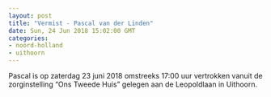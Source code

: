 ```yaml
---
layout: post
title: "Vermist - Pascal van der Linden"
date: Sun, 24 Jun 2018 15:02:00 GMT
categories: 
- noord-holland 
- uithoorn 
---
```


Pascal is op zaterdag 23 juni 2018 omstreeks 17:00 uur vertrokken vanuit de zorginstelling “Ons Tweede Huis” gelegen aan de Leopoldlaan in Uithoorn.
